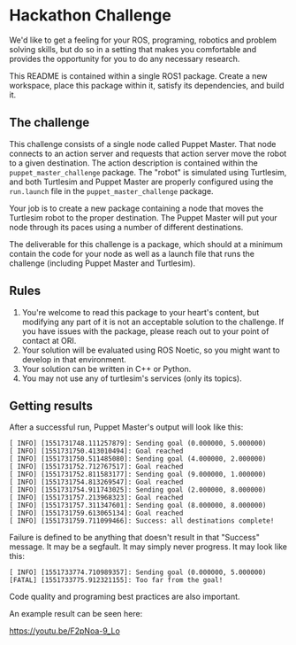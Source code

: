 # Hackathon Challenge

We'd like to get a feeling for your ROS, programing, robotics and problem solving 
skills, but do so in a setting that makes you comfortable and provides the opportunity 
for you to do any necessary research.

This README is contained within a single ROS1 package.
Create a new workspace, place this package within it, satisfy its dependencies, 
and build it.

## The challenge

This challenge consists of a single node called Puppet Master. That node
connects to an action server and requests that action server move the robot to a
given destination. The action description is contained within the `puppet_master_challenge` 
package. The "robot" is simulated using Turtlesim, and both Turtlesim and Puppet 
Master are properly configured using the `run.launch` file in the `puppet_master_challenge` 
package.

Your job is to create a new package containing a node that moves the Turtlesim
robot to the proper destination. The Puppet Master will put your node through
its paces using a number of different destinations.

The deliverable for this challenge is a package, which should at a minimum contain 
the code for your node as well as a launch file that runs the challenge (including 
Puppet Master and Turtlesim). 

## Rules

1. You're welcome to read this package to your heart's content, but modifying
   any part of it is not an acceptable solution to the challenge. If you have issues
   with the package, please reach out to your point of contact at ORI.
2. Your solution will be evaluated using ROS Noetic, so you might want to develop in 
   that environment.
3. Your solution can be written in C++ or Python.
4. You may not use any of turtlesim's services (only its topics).


## Getting results

After a successful run, Puppet Master's output will look like this:

    [ INFO] [1551731748.111257879]: Sending goal (0.000000, 5.000000)
    [ INFO] [1551731750.413010494]: Goal reached
    [ INFO] [1551731750.511485080]: Sending goal (4.000000, 2.000000)
    [ INFO] [1551731752.712767517]: Goal reached
    [ INFO] [1551731752.811583177]: Sending goal (9.000000, 1.000000)
    [ INFO] [1551731754.813269547]: Goal reached
    [ INFO] [1551731754.911743025]: Sending goal (2.000000, 8.000000)
    [ INFO] [1551731757.213968323]: Goal reached
    [ INFO] [1551731757.311347601]: Sending goal (8.000000, 8.000000)
    [ INFO] [1551731759.613065134]: Goal reached
    [ INFO] [1551731759.711099466]: Success: all destinations complete!

Failure is defined to be anything that doesn't result in that "Success"
message. It may be a segfault. It may simply never progress. It may look like
this:

    [ INFO] [1551733774.710989357]: Sending goal (0.000000, 5.000000)
    [FATAL] [1551733775.912321155]: Too far from the goal!

Code quality and programing best practices are also important.

An example result can be seen here:

https://youtu.be/F2pNoa-9_Lo


